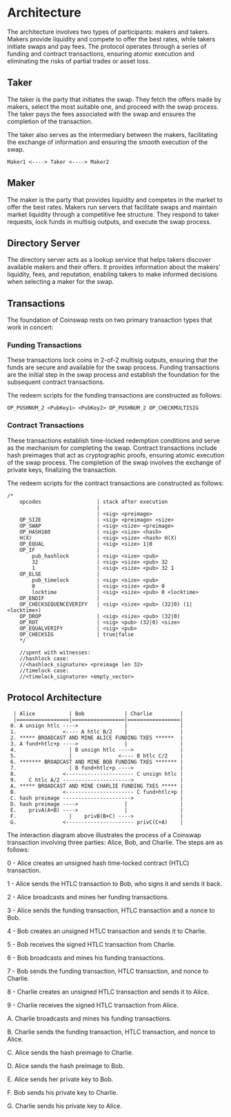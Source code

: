 # Architecture

The architecture involves two types of participants: makers and takers. Makers provide liquidity and compete to offer the best rates, while takers initiate swaps and pay fees. The protocol operates through a series of funding and contract transactions, ensuring atomic execution and eliminating the risks of partial trades or asset loss.

## Taker

The taker is the party that initiates the swap. They fetch the offers made by makers, select the most suitable one, and proceed with the swap process. The taker pays the fees associated with the swap and ensures the completion of the transaction.

The taker also serves as the intermediary between the makers, facilitating the exchange of information and ensuring the smooth execution of the swap.

```text
Maker1 <----> Taker <----> Maker2
```

## Maker

The maker is the party that provides liquidity and competes in the market to offer the best rates. Makers run servers that facilitate swaps and maintain market liquidity through a competitive fee structure. They respond to taker requests, lock funds in multisig outputs, and execute the swap process.

## Directory Server

The directory server acts as a lookup service that helps takers discover available makers and their offers. It provides information about the makers' liquidity, fees, and reputation, enabling takers to make informed decisions when selecting a maker for the swap.

## Transactions

The foundation of Coinswap rests on two primary transaction types that work in concert:

### Funding Transactions

These transactions lock coins in 2-of-2 multisig outputs, ensuring that the funds are secure and available for the swap process. Funding transactions are the initial step in the swap process and establish the foundation for the subsequent contract transactions.

The redeem scripts for the funding transactions are constructed as follows:

```shell
OP_PUSHNUM_2 <PubKey1> <PubKey2> OP_PUSHNUM_2 OP_CHECKMULTISIG
```

### Contract Transactions

These transactions establish time-locked redemption conditions and serve as the mechanism for completing the swap. Contract transactions include hash preimages that act as cryptographic proofs, ensuring atomic execution of the swap process. The completion of the swap involves the exchange of private keys, finalizing the transaction.

The redeem scripts for the contract transactions are constructed as follows:

```shell
/*
    opcodes                  | stack after execution
                             |
                             | <sig> <preimage>
    OP_SIZE                  | <sig> <preimage> <size>
    OP_SWAP                  | <sig> <size> <preimage>
    OP_HASH160               | <sig> <size> <hash>
    H(X)                     | <sig> <size> <hash> H(X)
    OP_EQUAL                 | <sig> <size> 1|0
    OP_IF                    |
        pub_hashlock         | <sig> <size> <pub>
        32                   | <sig> <size> <pub> 32
        1                    | <sig> <size> <pub> 32 1
    OP_ELSE                  |
        pub_timelock         | <sig> <size> <pub>
        0                    | <sig> <size> <pub> 0
        locktime             | <sig> <size> <pub> 0 <locktime>
    OP_ENDIF                 |
    OP_CHECKSEQUENCEVERIFY   | <sig> <size> <pub> (32|0) (1|<locktime>)
    OP_DROP                  | <sig> <size> <pub> (32|0)
    OP_ROT                   | <sig> <pub> (32|0) <size>
    OP_EQUALVERIFY           | <sig> <pub>
    OP_CHECKSIG              | true|false
    */

    //spent with witnesses:
    //hashlock case:
    //<hashlock_signature> <preimage len 32>
    //timelock case:
    //<timelock_signature> <empty_vector>
```

## Protocol Architecture

```text
  | Alice           | Bob             | Charlie         |
  |=================|=================|=================|
 0. A unsign htlc ---->               |                 |
 1.               <---- A htlc B/2    |                 |
 2. ***** BROADCAST AND MINE ALICE FUNDING TXES ******  |
 3. A fund+htlc+p ---->               |                 |
 4.                 | B unsign htlc ---->               |
 5.                 |               <---- B htlc C/2    |
 6. ******* BROADCAST AND MINE BOB FUNDING TXES ******* |
 7.                 | B fund+htlc+p ---->               |
 8.               <---------------------- C unsign htlc |
 9.    C htlc A/2 ---------------------->               |
 A. ***** BROADCAST AND MINE CHARLIE FUNDING TXES ***** |
 B.               <---------------------- C fund+htlc+p |
 C. hash preimage ---------------------->               |
 D. hash preimage ---->               |                 |
 E.    privA(A+B) ---->               |                 |
 F.                 |    privB(B+C) ---->               |
 G.               <---------------------- privC(C+A)    |
```

The interaction diagram above illustrates the process of a Coinswap transaction involving three parties: Alice, Bob, and Charlie. The steps are as follows:

0 - Alice creates an unsigned hash time-locked contract (HTLC) transaction.

1 - Alice sends the HTLC transaction to Bob, who signs it and sends it back.

2 - Alice broadcasts and mines her funding transactions.

3 - Alice sends the funding transaction, HTLC transaction and a nonce to Bob.

4 - Bob creates an unsigned HTLC transaction and sends it to Charlie.

5 - Bob receives the signed HTLC transaction from Charlie.

6 - Bob broadcasts and mines his funding transactions.

7 - Bob sends the funding transaction, HTLC transaction, and nonce to Charlie.

8 - Charlie creates an unsigned HTLC transaction and sends it to Alice.

9 - Charlie receives the signed HTLC transaction from Alice.

A. Charlie broadcasts and mines his funding transactions.

B. Charlie sends the funding transaction, HTLC transaction, and nonce to Alice.

C. Alice sends the hash preimage to Charlie.

D. Alice sends the hash preimage to Bob.

E. Alice sends her private key to Bob.

F. Bob sends his private key to Charlie.

G. Charlie sends his private key to Alice.